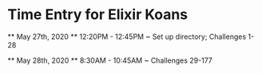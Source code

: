 # Time Entry for Elixir Koans

** May 27th, 2020 **
12:20PM - 12:45PM ~ Set up directory; Challenges 1-28 

** May 28th, 2020 **
8:30AM - 10:45AM ~ Challenges 29-177